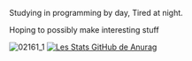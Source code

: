 Studying in programming by day, Tired at night.

Hoping to possibly make interesting stuff

![02161_1](https://user-images.githubusercontent.com/99699041/191451785-8fd83f6e-cc50-4d6e-9370-2c2c978cf533.png)
[![Les Stats GitHub de Anurag](https://github-readme-stats.vercel.app/api?username=Raie-Mananta)](https://github.com/anuraghazra/github-readme-stats)
